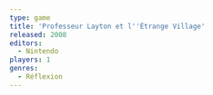 ```yaml
---
type: game
title: 'Professeur Layton et l''Étrange Village'
released: 2008
editors: 
  - Nintendo
players: 1
genres:
  - Réflexion
---
```

